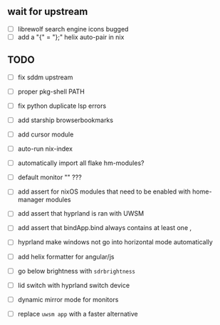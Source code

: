 
## wait for upstream
- [ ] librewolf search engine icons bugged
- [ ] add a "{" = "};" helix auto-pair in nix

## TODO

- [ ] fix sddm upstream
- [ ] proper pkg-shell PATH
- [ ] fix python duplicate lsp errors
- [ ] add starship browserbookmarks
- [ ] add cursor module
- [ ] auto-run nix-index
- [ ] automatically import all flake hm-modules?
- [ ] default monitor "" ???

- [ ] add assert for nixOS modules that need to be enabled with home-manager modules
- [ ] add assert that hyprland is ran with UWSM
- [ ] add assert that bindApp.bind always contains at least one ,

- [ ] hyprland make windows not go into horizontal mode automatically
- [ ] add helix formatter for angular/js
- [ ] go below brightness with `sdrbrightness`
- [ ] lid switch with hyprland switch device
- [ ] dynamic mirror mode for monitors
- [ ] replace `uwsm app` with a faster alternative

